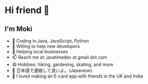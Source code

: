# Hi friend 👋
## I'm Moki

- 🔭 Coding in Java, JavaScript, Python
- 🌱 Willing to help new developers
- 👯 Helping local businesses
- 📫 Reach me at: javatimedev at gmail dot com
- 😄 Hobbies: hiking, gardening, skating, and more
- 💬 日本語で連絡して良いよ。(Japanese)
- 🍂 I loved making an E-card app with friends in the UK and India
